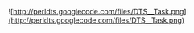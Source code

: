 ![http://perldts.googlecode.com/files/DTS__Task.png](http://perldts.googlecode.com/files/DTS__Task.png)